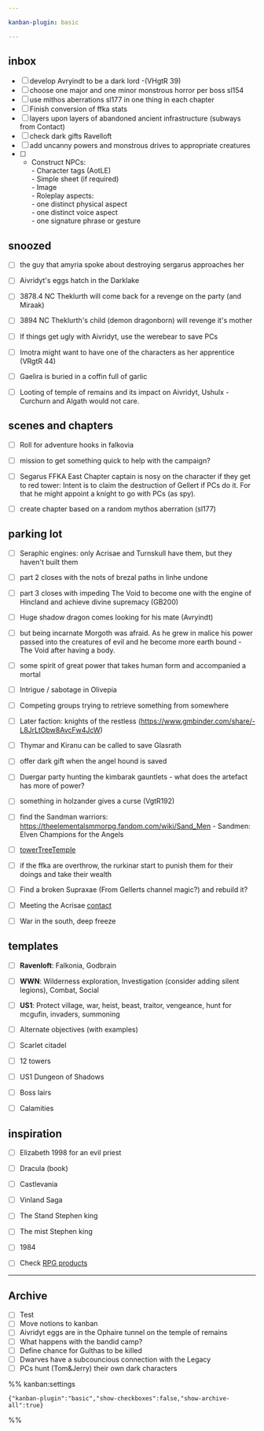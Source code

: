 ```yaml
---

kanban-plugin: basic

---
```


## inbox

- [ ] develop Avryindt to be a dark lord -(VHgtR 39)
- [ ] choose one major and one minor monstrous horror per boss sl154
- [ ] use mithos aberrations sl177 in one thing in each chapter
- [ ] Finish conversion of ffka stats
- [ ] layers upon layers of abandoned ancient infrastructure (subways from Contact)
- [ ] check dark gifts Ravelloft
- [ ] add uncanny powers and monstrous drives to appropriate creatures
- [ ] - Construct NPCs:<br>	- Character tags (AotLE)<br>	- Simple sheet (if required)<br>	- Image<br>	- Roleplay aspects:<br>		- one distinct physical aspect<br>		- one distinct voice aspect<br>		- one signature phrase or gesture


## snoozed

- [ ] the guy that amyria spoke about destroying sergarus approaches her
- [ ] Aivridyt's eggs hatch in the Darklake
- [ ] 3878.4 NC Theklurth will come back for a revenge on the party (and Miraak)
- [ ] 3894 NC Theklurth's child (demon dragonborn) will revenge it's mother
- [ ] If things get ugly with Aivridyt, use the werebear to save PCs
- [ ] Imotra might want to have one of the characters as her apprentice (VRgtR 44)
- [ ] Gaelira is buried in a coffin full of garlic
- [ ] Looting of temple of remains and its impact on Aivridyt, Ushulx - Curchurn and Algath would not care.


## scenes and chapters

- [ ] Roll for adventure hooks in falkovia
- [ ] mission to get something quick to help with the campaign?
- [ ] Segarus FFKA East Chapter captain is nosy on the character if they get to red tower: Intent is to claim the destruction of Gellert if PCs do it. For that he might appoint a knight to go with PCs (as spy).
- [ ] create chapter based on a random mythos aberration (sl177)


## parking lot

- [ ] Seraphic engines: only Acrisae and Turnskull have them, but they haven't built them
- [ ] part 2 closes with the nots of brezal paths in linhe undone
- [ ] part 3 closes with impeding The Void to become one with the engine of Hincland and achieve divine supremacy (GB200)
- [ ] Huge shadow dragon comes looking for his mate (Avryindt)
- [ ] but being incarnate Morgoth was afraid. As he grew in malice his power passed into the creatures of evil and he become more earth bound - The Void after having a body.
- [ ] some spirit of great power that takes human form and accompanied a mortal
- [ ] Intrigue / sabotage in Olivepia
- [ ] Competing groups trying to retrieve something from somewhere
- [ ] Later faction: knights of the restless (https://www.gmbinder.com/share/-L8JrLtObw8AvcFw4JcW)
- [ ] Thymar and Kiranu can be called to save Glasrath
- [ ] offer dark gift when the angel hound is saved
- [ ] Duergar party hunting the kimbarak gauntlets - what does the artefact has more of power?
- [ ] something in holzander gives a curse (VgtR192)
- [ ] find the Sandman warriors: https://theelementalsmmorpg.fandom.com/wiki/Sand_Men - Sandmen: Elven Champions for the Angels
- [ ] [towerTreeTemple](../campaign/locations/towerTreeTemple.md)
- [ ] if the ffka are overthrow, the rurkinar start to punish them for their doings and take their wealth
- [ ] Find a broken Supraxae (From Gellerts channel magic?) and rebuild it?
- [ ] Meeting the Acrisae [contact](bookReviews/contact.md)
- [ ] War in the south, deep freeze


## templates

- [ ] **Ravenloft**: Falkonia, Godbrain
- [ ] **WWN**: Wilderness exploration, Investigation (consider adding silent legions), Combat, Social
- [ ] **US1**: Protect village, war, heist, beast, traitor, vengeance, hunt for mcgufin, invaders, summoning
- [ ] Alternate objectives (with examples)
- [ ] Scarlet citadel
- [ ] 12 towers
- [ ] US1 Dungeon of Shadows
- [ ] Boss lairs
- [ ] Calamities


## inspiration

- [ ] Elizabeth 1998 for an evil priest
- [ ] Dracula (book)
- [ ] Castlevania
- [ ] Vinland Saga
- [ ] The Stand Stephen king
- [ ] The mist Stephen king
- [ ] 1984
- [ ] Check [RPG products](chrome://bookmarks/?id=747)


***

## Archive

- [ ] Test
- [ ] Move notions to kanban
- [ ] Aivridyt eggs are in the Ophaire tunnel on the temple of remains
- [ ] What happens with the bandid camp?
- [ ] Define chance for Gulthas to be killed
- [ ] Dwarves have a subcouncious connection with the Legacy
- [ ] PCs hunt (Tom&Jerry) their own dark characters

%% kanban:settings
```
{"kanban-plugin":"basic","show-checkboxes":false,"show-archive-all":true}
```
%%